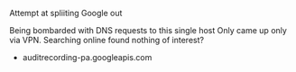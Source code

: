 Attempt at spliiting Google out

 Being bombarded with DNS requests to this single host
 Only came up only via VPN.  Searching online found nothing of interest?
* auditrecording-pa.googleapis.com 

